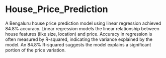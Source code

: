 # House_Price_Prediction
A Bengaluru house price prediction model using linear regression achieved 84.8% accuracy. Linear regression models the linear relationship between house features (like size, location) and price. Accuracy in regression is often measured by R-squared, indicating the variance explained by the model. An 84.8% R-squared suggests the model explains a significant portion of the price variation.
